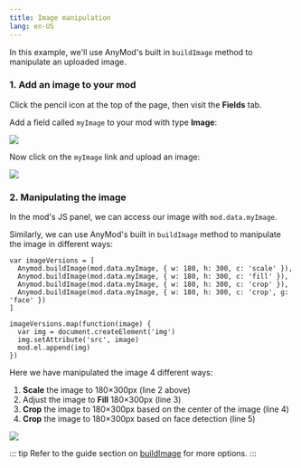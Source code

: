 ```yaml
---
title: Image manipulation
lang: en-US
---
```


In this example, we'll use AnyMod's built in `buildImage` method to manipulate an uploaded image.

### 1. Add an image to your mod

Click the pencil icon at the top of the page, then visit the **Fields** tab.

Add a field called `myImage` to your mod with type **Image**:

<img src="https://res.cloudinary.com/component/image/upload/v1562704535/guide/examples/image-1a-add-field.png">

Now click on the `myImage` link and upload an image:

<img src="https://res.cloudinary.com/component/image/upload/v1562704535/guide/examples/image-1b-add-image.png">

### 2. Manipulating the image

In the mod's JS panel, we can access our image with `mod.data.myImage`.

Similarly, we can use AnyMod's built in `buildImage` method to manipulate the image in different ways:

```js{2-5}
var imageVersions = [
  Anymod.buildImage(mod.data.myImage, { w: 180, h: 300, c: 'scale' }),
  Anymod.buildImage(mod.data.myImage, { w: 180, h: 300, c: 'fill' }),
  Anymod.buildImage(mod.data.myImage, { w: 180, h: 300, c: 'crop' }),
  Anymod.buildImage(mod.data.myImage, { w: 180, h: 300, c: 'crop', g: 'face' })
]

imageVersions.map(function(image) {
  var img = document.createElement('img')
  img.setAttribute('src', image)
  mod.el.append(img)
})
```

Here we have manipulated the image 4 different ways:

1. **Scale** the image to 180&times;300px (line 2 above)
2. Adjust the image to **Fill** 180&times;300px (line 3)
3. **Crop** the image to 180&times;300px based on the center of the image (line 4)
4. **Crop** the image to 180&times;300px based on face detection (line 5)

<img src="https://res.cloudinary.com/component/image/upload/v1562704535/guide/examples/image-2-result.png">

::: tip
Refer to the guide section on [buildImage](/guide/global-methods.html#anymod-buildimage) for more options.
:::